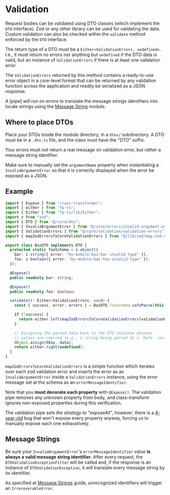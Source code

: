 # Validation

Request bodies can be validated using DTO classes (which implement the `DTO` interface).
Zod or any other library can be used for validating the data. Custom validation can also be checked
within the `validate` method enforced by the `DTO` interface.

The return type of a DTO must be a `Either<ValidationErrors, undefined>`. I.e., it must return
no errors nor anything but `undefined` if the DTO data is valid, but an instance of `ValidationErrors`
if there is at least one validation error.

The `ValidationErrors` returned by this method contains a ready-to-use error object in a core-level
format that can be returned by any validation function across the application and readily be
serialized as a JSON response.

A [pipe] will run on errors to translate the message strings identifiers into locale strings using
the [Message String](./message-string.md) module.

## Where to place DTOs

Place your DTOs inside the module directory, in a `dtos/` subdirectory. A DTO must be in a
`.dto.ts` file, and the class must have the "DTO" suffix.

Your errors must not return a real message on validation error, but rather a message string
identifier.

Make sure to manually set the `argumentName` property when instantiating a `InvalidArgumentError`
so that it is correctly displayed when the error be exposed as a JSON.

## Example
```ts
import { Expose } from "class-transformer";
import { either } from "fp-ts";
import { Either } from "fp-ts/lib/Either";
import z from "zod";
import { DTO } from "@/core/dto";
import { InvalidArgumentError } from "@/core/errors/invalid-argument.error";
import { ValidationErrors } from "@/core/validation/validation-errors";
import { mapZodErrorsToCoreValidationErrors } from "@/lib/zod/map-zod-errors-to-core-validation-error";

export class BazDTO implements DTO {
  protected static fooSchema = z.object({
    bar: z.string({ error: "my-module:baz:bar-invalid-type" }),
    foo: z.boolean({ error: "my-module:baz:foo-invalid-type" }),
  });

  @Expose()
  public readonly bar: string;

  @Expose()
  public readonly foo: boolean;

  validate(): Either<ValidationErrors, void> {
    const { success, error: errors } = BazDTO.fooSchema.safeParse(this);

    if (!success) {
      return either.left(mapZodErrorsToCoreValidationErrors(validationErrors));
    }

    // Assigning the parsed data back to the DTO instance ensures
    // values are coerced (e.g., a string being parsed to a `Date` instance).
    Object.assign(this, data);
    return either.right(undefined);
  }
}
```

`mapZodErrorsToCoreValidationErrors` is a simple function which iterates over each zod validation error
and inserts the error as an `InvalidArgumentError` inside a `ValidationErrors` instance, using
the error message set at the schema as an `errorMessageIdentifier`.

Note that you **must decorate each property** with `@Expose()`. The validation pipe removes
any unknown property from body, and class-transform ignores non-exposed properties during this
verification.

The validation pipe *sets the strategy to "exposeAll"*, however, there is a
[4-year-old](https://github.com/typestack/class-transformer/issues/740) bug that won't expose
every property anyway, forcing us to manually expose each one exhaustively.

## Message Strings
Be sure your `InvalidArgumentError`'s `errorMessageIdentifier` value **is always a valid
message string identifier**. After every request, the `DTOValidationExceptionFilter` will be
called and, if the response is an instance of `DTOValidationException`, it will translate
every message string by its identifier.

As specified at [Message Strings] guide, unrecognized identifiers will trigger an
`IrrecoverableError`.

[Message Strings]: ./message-string.md#unrecognized-identifiers-and-string-maps
